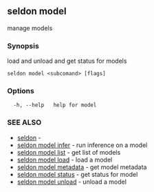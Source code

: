 ## seldon model

manage models

### Synopsis

load and unload and get status for models

```
seldon model <subcomand> [flags]
```

### Options

```
  -h, --help   help for model
```

### SEE ALSO

* [seldon](seldon.md)	 - 
* [seldon model infer](seldon_model_infer.md)	 - run inference on a model
* [seldon model list](seldon_model_list.md)	 - get list of models
* [seldon model load](seldon_model_load.md)	 - load a model
* [seldon model metadata](seldon_model_metadata.md)	 - get model metadata
* [seldon model status](seldon_model_status.md)	 - get status for model
* [seldon model unload](seldon_model_unload.md)	 - unload a model

